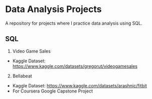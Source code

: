 # Data Analysis Projects
A repository for projects where I practice data analysis using SQL.

## SQL
1. Video Game Sales 
- Kaggle Dataset: https://www.kaggle.com/datasets/gregorut/videogamesales
2. Bellabeat
- Kaggle Dataset: https://www.kaggle.com/datasets/arashnic/fitbit
- For Coursera Google Capstone Project
